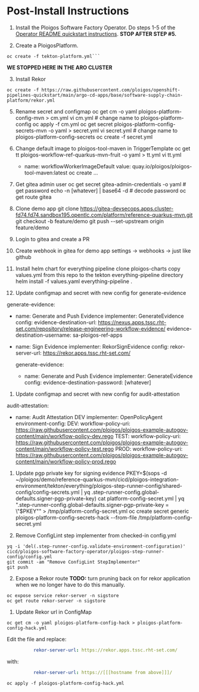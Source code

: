 # Post-Install Instructions

1. Install the Ploigos Software Factory Operator. Do steps 1-5 of the [Operator README quickstart instructions](https://github.com/ploigos/ploigos-software-factory-operator/#quick-start). **STOP AFTER STEP #5.**

2. Create a PloigosPlatform.
```shell
oc create -f tekton-platform.yml```
```
**WE STOPPED HERE IN THE ARO CLUSTER**

3. Install Rekor
```shell
oc create -f https://raw.githubusercontent.com/ploigos/openshift-pipelines-quickstart/main/argo-cd-apps/base/software-supply-chain-platform/rekor.yml
```

5. Rename secret and configmap
 oc get cm -o yaml ploigos-platform-config-mvn > cm.yml
 vi cm.yml # change name to ploigos-platform-config
 oc apply -f cm.yml 
 oc get secret ploigos-platform-config-secrets-mvn -o yaml > secret.yml
 vi secret.yml # change name to ploigos-platform-config-secrets
 oc create -f secret.yml 

6. Change default image to ploigos-tool-maven in TriggerTemplate
oc get tt ploigos-workflow-ref-quarkus-mvn-fruit -o yaml > tt.yml
vi tt.yml 
      - name: workflowWorkerImageDefault
        value: quay.io/ploigos/ploigos-tool-maven:latest
oc create ...

7. Get gitea admin user
oc get secret gitea-admin-credentials -o yaml # get password
echo -n [whatever] | base64 -d # decode password
oc get route gitea

8. Clone demo app
git clone https://gitea-devsecops.apps.cluster-fd74.fd74.sandbox195.opentlc.com/platform/reference-quarkus-mvn.git
git checkout -b feature/demo
git push --set-upstream origin feature/demo

9. Login to gitea and create a PR

10. Create webhook in gitea for demo app
settings -> webhooks -> just like github

11. Install helm chart for everything pipeline
clone ploigos-charts
copy values.yml from this repo to the tekton everything-pipeline directory
helm install -f values.yaml everything-pipeline .

12. Update configmap and secret with new config for generate-evidence

 generate-evidence:
  - name: Generate and Push Evidence
    implementer: GenerateEvidence
    config:
      evidence-destination-url: https://nexus.apps.tssc.rht-set.com/repository/release-engineering-workflow-evidence/
      evidence-destination-username: sa-ploigos-ref-apps
  - name: Sign Evidence
    implementer: RekorSignEvidence
    config:
      rekor-server-url: https://rekor.apps.tssc.rht-set.com/

    generate-evidence:
    -   name: Generate and Push Evidence
        implementer: GenerateEvidence
        config:
            evidence-destination-password: [whatever]


1. Update configmap and secret with new config for audit-attestation

  audit-attestation:
  - name: Audit Attestation DEV
    implementer: OpenPolicyAgent
    environment-config:
      DEV:
        workflow-policy-uri: https://raw.githubusercontent.com/ploigos/ploigos-example-autogov-content/main/workflow-policy-dev.rego
      TEST:
        workflow-policy-uri: https://raw.githubusercontent.com/ploigos/ploigos-example-autogov-content/main/workflow-policy-test.rego
      PROD:
        workflow-policy-uri: https://raw.githubusercontent.com/ploigos/ploigos-example-autogov-content/main/workflow-policy-prod.rego
  
1. Update pgp private key for signing evidence
PKEY=$(sops -d ~/ploigos/demo/reference-quarkus-mvn/cicd/ploigos-integration-environment/tekton/everything/ploigos-step-runner-config/shared-config/config-secrets.yml  | yq .step-runner-config.global-defaults.signer-pgp-private-key)
cat platform-config-secret.yml | yq ".step-runner-config.global-defaults.signer-pgp-private-key = \"$PKEY\"" > /tmp/platform-config-secret.yml
oc create secret generic ploigos-platform-config-secrets-hack --from-file /tmp/platform-config-secret.yml


1. Remove ConfigLint step implementer from checked-in config.yml
```shell
yq -i 'del(.step-runner-config.validate-environment-configuration)' cicd/ploigos-software-factory-operator/ploigos-step-runner-config/config.yml
git commit -am "Remove ConfigLint StepImplementer"
git push
```

2. Expose a Rekor route
   **TODO:** turn pruning back on for rekor application when we no longer have to do this manually.
```shell
oc expose service rekor-server -n sigstore
oc get route rekor-server -n sigstore
```

1. Update Rekor url in ConfigMap
```shell
oc get cm -o yaml ploigos-platform-config-hack > ploigos-platform-config-hack.yml
```
Edit the file and replace:
```yaml
          rekor-server-url: https://rekor.apps.tssc.rht-set.com/
```
with:
```yaml
          rekor-server-url: https://[[[hostname from above]]]/
```
```shell
oc apply -f ploigos-platform-config-hack.yml
```
